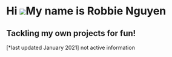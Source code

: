 Hi ![](https://user-images.githubusercontent.com/18350557/176309783-0785949b-9127-417c-8b55-ab5a4333674e.gif)My name is Robbie Nguyen
=====================================================================================================================================

Tackling my own projects for fun!
----------------------------------------------------
[*last updated January 2021] not active information


                            

